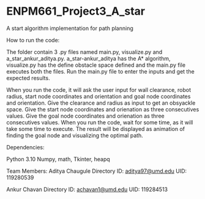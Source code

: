 # ENPM661_Project3_A_star
A start algorithm implementation for path planning

How to run the code:

The folder contain 3 .py files named main.py, visualize.py and a_star_ankur_aditya.py.
a_star-ankur_aditya has the A* algorithm, visualize.py has the define obstacle space defined and the main.py file executes both the files.
Run the main.py file to enter the inputs and get the expected results.

When you run the code, it will ask the user input for wall clearance, robot radius, start node coordinates and orientation and goal node coordinates and orientation.
Give the clearance and radius as input to get an obsyackle space.
Give the start node coordinates and orienation as three consecutives values.
Give the goal node coordinates and orienation as three consecutives values.
When you run the code, wait for some time, as it will take some time to execute.
The result will be displayed as animation of finding the goal node and visualizing the optimal path.

Dependencies:

Python 3.10
Numpy, math, Tkinter, heapq

Team Members:
Aditya Chaugule
Directory ID: aditya97@umd.edu
UID: 119280539

Ankur Chavan
Directory ID: achavan1@umd.edu
UID: 119284513


